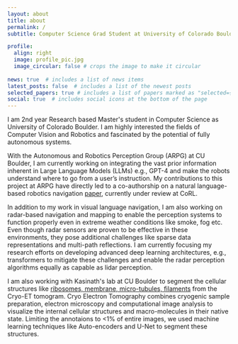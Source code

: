 ```yaml
---
layout: about
title: about
permalink: /
subtitle: Computer Science Grad Student at University of Colorado Boulder | Computer Vision Engineer at Samsung

profile:
  align: right
  image: profile_pic.jpg
  image_circular: false # crops the image to make it circular
  
news: true  # includes a list of news items
latest_posts: false  # includes a list of the newest posts
selected_papers: true # includes a list of papers marked as "selected={true}"
social: true  # includes social icons at the bottom of the page
---
```


I am 2nd year Research based Master's student in Computer Science as University of Colorado Boulder. I am highly interested the fields of Computer Vision and Robotics and fascinated by the potential of fully autonomous systems. 

With the Autonomous and Robotics Perception Group (ARPG) at CU Boulder, I am currently working on integrating the vast prior information inherent in Large Language Models (LLMs) e.g., GPT-4 and make the robots understand where to go  from a user’s instruction. My contributions to this project at ARPG have directly led to a co-authorship on a natural language-based robotics navigation <a href="https://arxiv.org/pdf/2306.09523.pdf">paper</a>, currently under review at CoRL. 

In addition to my work in visual language navigation, I am also working on radar-based navigation and mapping to enable the perception systems to function properly even in extreme weather conditions like smoke, fog etc. Even though radar sensors are proven to be effective in these environments, they pose additional challenges like sparse data representations and multi-path reflections. I am currently focusing my research efforts on developing advanced deep learning architectures, e.g., transformers to mitigate these challenges and enable the radar perception algorithms equally as capable as lidar perception.

I am also working with Kasinath's lab at CU Boulder to segment the cellular structures like <a href="_projects/1_project">ribosomes, membrane, micro-tubules, filaments</a> from the Cryo-ET tomogram. Cryo Electron Tomography combines cryogenic sample preparation, electron microscopy and computational image analysis to visualize the internal cellular structures and macro-molecules in their native state. Limiting the annotaions to <1% of entire images, we used machine learning techniques like Auto-encoders and U-Net to segment these structures.

<!-- Prior to my master's, I worked at Samsung in the Advanced Multimedia Solutions Team, developing a -->
